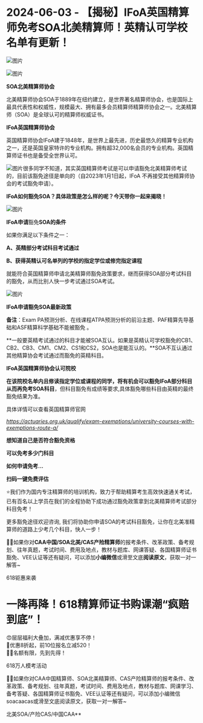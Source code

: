 # 2024-06-03 - 【揭秘】IFoA英国精算师免考SOA北美精算师！英精认可学校名单有更新！

![图片](https://mmbiz.qpic.cn/mmbiz_jpg/mK3FpI9af4kg4PH3You8v1p2s4zAl35ZxNnxg0MdNmVTvH2IJcatox7FnBcNAnYE4JN8ZPBDeK1yLvRwqaptmA/640?wx_fmt=jpeg&wxfrom=5&wx_lazy=1&wx_co=1&tp=webp)

![图片](https://mmbiz.qpic.cn/mmbiz_gif/mK3FpI9af4kg4PH3You8v1p2s4zAl35ZQkpnCFrL4sxibTsCHduia44N0WRpw0ibe62rGfxowYB0ZzQROPDAlhh3Q/640?wx_fmt=gif&wxfrom=5&wx_lazy=1&tp=webp)

**SOA北美精算师协会**

北美精算师协会SOA于1889年在纽约建立，是世界著名精算师协会，也是国际上最具代表性和权威性，规模最大、拥有最多会员精算师精算师协会之一。北美精算师（SOA）是全球认可的精算师权威证书。

**IFoA英国精算师协会**

英国精算师协会IFoA建于1848年，是世界上最先进，历史最悠久的精算专业机构之一，还是英国皇家特许的专业机构。拥有超32,000名会员的专业机构。英国精算师证书也是备受全世界认可。

![图片](https://mmbiz.qpic.cn/mmbiz_png/mK3FpI9af4kJicQbWjLa5GDzbD5gGgSDZsjKCG8qQeXYlWiaicWFauqkbRuDlj5FjrVGHKcP7ccaCOTJw9iaZCXia1Q/640?wx_fmt=png&tp=webp&wxfrom=5&wx_lazy=1)很多同学不知道，其实英国精算师考试是可以申请豁免北美精算师考试的，目前该豁免途径是单向的（自2023年1月1日起，IFoA 不再接受其他精算师协会的考试豁免申请）。

**IFoA如何豁免SOA？具体政策是怎么样的呢？今天带你一起来揭晓！**

![图片](https://mmbiz.qpic.cn/mmbiz_png/ZQ5icu64mWeNo84uwnMEL0RyaOGr6ic4y32BHbgz0XKY7jx6NjTiaWDE5lFnQVMLsAicJs0fUPFq8kicGicxicdBqpIKQ/640?wx_fmt=png&tp=webp&wxfrom=5&wx_lazy=1)

**IFoA申请**豁免**SOA的条件**

如果你满足以下条件之一：

**A、英精部分考试科目考试通过**

**B、获得英精认可名单列的学校的指定学位或修完指定课程**

就能符合英国精算师申请北美精算师豁免政策要求，继而获得SOA部分考试科目的豁免，从而比别人快一步考试通过SOA考试。

![图片](https://mmbiz.qpic.cn/mmbiz_png/ZQ5icu64mWeNo84uwnMEL0RyaOGr6ic4y32BHbgz0XKY7jx6NjTiaWDE5lFnQVMLsAicJs0fUPFq8kicGicxicdBqpIKQ/640?wx_fmt=png&tp=webp&wxfrom=5&wx_lazy=1)

**IFoA申请豁免SOA最新政策**



**备注**：Exam PA预测分析、在线课程ATPA预测分析的前沿主题、PAF精算先导基础和ASF精算科学基础不能被豁免 。

**一般要英精考试通过的科目才能被SOA互认。如果是英精认可学校豁免的CB1、CB2、CB3、CM1、CM2、CS1和CS2，SOA也是能互认的。**SOA不互认通过其他精算协会考试通过而豁免的英精科目。



**IFoA英国精算师协会认可院校**



**在该院校名单内且修读指定学位或课程的同学，将有机会可以豁免IFoA部分科目从而再免考SOA科目**，但科目豁免有成绩等要求,具体豁免哪些科目由英精的最终豁免结果为准。

具体详情可以查看英国精算师官网

*https://actuaries.org.uk/qualify/exam-exemptions/university-courses-with-exemptions-route-a/*

****想知道自己是否符合豁免资格****

**可以免考多少门科目**

**如何申请免考...**

**扫码一键免费评估**





⭐我们作为国内专注精算师的培训机构，致力于帮助精算考生高效快速通关考试，已有百名以上学员在我们的全程协助下成功通过豁免政策拿到北美精算师考试部分科目免考！

更多豁免途径欢迎咨询, 我们将协助你申请SOA的考试科目豁免，让你在北美准精算师的道路上少考几个科目，快人一步！

**💁‍♀️**如果你对**CAA中国/SOA北美/CAS产险精算师**的报考条件、改革政策、备考规划、往年真题，考试时间、费用及地点，教材与题库、网课答疑、各国精算师证书豁免、VEE认证等还有疑问，可以添加**小编微信**或滑至文底**阅读原文**，获取一对一解答~



618钜惠来袭

# 一降再降！618精算师证书购课潮“疯赔到底”！

😍层层福利大叠加，满减优惠享不停！  
🎁优惠8折起，前10位报名立减520！  
🙋‍♀️名额有限，先到先得！



618万人模考活动



💁‍♀️如果你对CAA中国精算师、SOA北美精算师、CAS产险精算师的报考条件、改革政策、备考规划、往年真题，考试时间、费用及地点，教材与题库、网课学习、备考答疑、各国精算师证书豁免、VEE认证等还有疑问，可以添加小编微信soacaacas或滑至文底阅读原文，获取一对一解答~

北美SOA/产险CAS/中国CAA**